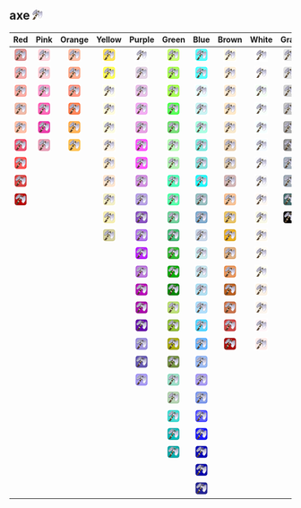 ## axe ![axe](../../icons/units/axe.png)
| Red | Pink | Orange | Yellow | Purple | Green | Blue | Brown | White | Gray |
|:-:|:-:|:-:|:-:|:-:|:-:|:-:|:-:|:-:|:-:|
| ![IndianRed](../../icons/units/axe/IndianRed.png) | ![Pink](../../icons/units/axe/Pink.png) | ![LightSalmon](../../icons/units/axe/LightSalmon.png) | ![Gold](../../icons/units/axe/Gold.png) | ![Lavender](../../icons/units/axe/Lavender.png) | ![GreenYellow](../../icons/units/axe/GreenYellow.png) | ![Aqua](../../icons/units/axe/Aqua.png) | ![Cornsilk](../../icons/units/axe/Cornsilk.png) | ![White](../../icons/units/axe/White.png) | ![Gainsboro](../../icons/units/axe/Gainsboro.png) |
| ![LightCoral](../../icons/units/axe/LightCoral.png) | ![LightPink](../../icons/units/axe/LightPink.png) | ![Coral](../../icons/units/axe/Coral.png) | ![Yellow](../../icons/units/axe/Yellow.png) | ![Thistle](../../icons/units/axe/Thistle.png) | ![Chartreuse](../../icons/units/axe/Chartreuse.png) | ![Cyan](../../icons/units/axe/Cyan.png) | ![BlanchedAlmond](../../icons/units/axe/BlanchedAlmond.png) | ![Snow](../../icons/units/axe/Snow.png) | ![LightGray](../../icons/units/axe/LightGray.png) |
| ![Salmon](../../icons/units/axe/Salmon.png) | ![HotPink](../../icons/units/axe/HotPink.png) | ![Tomato](../../icons/units/axe/Tomato.png) | ![LightYellow](../../icons/units/axe/LightYellow.png) | ![Plum](../../icons/units/axe/Plum.png) | ![LawnGreen](../../icons/units/axe/LawnGreen.png) | ![LightCyan](../../icons/units/axe/LightCyan.png) | ![Bisque](../../icons/units/axe/Bisque.png) | ![HoneyDew](../../icons/units/axe/HoneyDew.png) | ![Silver](../../icons/units/axe/Silver.png) |
| ![DarkSalmon](../../icons/units/axe/DarkSalmon.png) | ![DeepPink](../../icons/units/axe/DeepPink.png) | ![OrangeRed](../../icons/units/axe/OrangeRed.png) | ![LemonChiffon](../../icons/units/axe/LemonChiffon.png) | ![Violet](../../icons/units/axe/Violet.png) | ![Lime](../../icons/units/axe/Lime.png) | ![PaleTurquoise](../../icons/units/axe/PaleTurquoise.png) | ![NavajoWhite](../../icons/units/axe/NavajoWhite.png) | ![MintCream](../../icons/units/axe/MintCream.png) | ![DarkGray](../../icons/units/axe/DarkGray.png) |
| ![LightSalmon](../../icons/units/axe/LightSalmon.png) | ![MediumVioletRed](../../icons/units/axe/MediumVioletRed.png) | ![DarkOrange](../../icons/units/axe/DarkOrange.png) | ![LightGoldenrodYellow](../../icons/units/axe/LightGoldenrodYellow.png) | ![Orchid](../../icons/units/axe/Orchid.png) | ![LimeGreen](../../icons/units/axe/LimeGreen.png) | ![Aquamarine](../../icons/units/axe/Aquamarine.png) | ![Wheat](../../icons/units/axe/Wheat.png) | ![Azure](../../icons/units/axe/Azure.png) | ![Gray](../../icons/units/axe/Gray.png) |
| ![Crimson](../../icons/units/axe/Crimson.png) | ![PaleVioletRed](../../icons/units/axe/PaleVioletRed.png) | ![Orange](../../icons/units/axe/Orange.png) | ![PapayaWhip](../../icons/units/axe/PapayaWhip.png) | ![Fuchsia](../../icons/units/axe/Fuchsia.png) | ![PaleGreen](../../icons/units/axe/PaleGreen.png) | ![Turquoise](../../icons/units/axe/Turquoise.png) | ![BurlyWood](../../icons/units/axe/BurlyWood.png) | ![AliceBlue](../../icons/units/axe/AliceBlue.png) | ![DimGray](../../icons/units/axe/DimGray.png) |
| ![Red](../../icons/units/axe/Red.png) | | | ![Moccasin](../../icons/units/axe/Moccasin.png) | ![Magenta](../../icons/units/axe/Magenta.png) | ![LightGreen](../../icons/units/axe/LightGreen.png) | ![MediumTurquoise](../../icons/units/axe/MediumTurquoise.png) | ![Tan](../../icons/units/axe/Tan.png) | ![GhostWhite](../../icons/units/axe/GhostWhite.png) | ![LightSlateGray](../../icons/units/axe/LightSlateGray.png) |
| ![FireBrick](../../icons/units/axe/FireBrick.png) | | | ![PeachPuff](../../icons/units/axe/PeachPuff.png) | ![MediumOrchid](../../icons/units/axe/MediumOrchid.png) | ![MediumSpringGreen](../../icons/units/axe/MediumSpringGreen.png) | ![DarkTurquoise](../../icons/units/axe/DarkTurquoise.png) | ![RosyBrown](../../icons/units/axe/RosyBrown.png) | ![WhiteSmoke](../../icons/units/axe/WhiteSmoke.png) | ![SlateGray](../../icons/units/axe/SlateGray.png) |
| ![DarkRed](../../icons/units/axe/DarkRed.png) | | | ![PaleGoldenrod](../../icons/units/axe/PaleGoldenrod.png) | ![MediumPurple](../../icons/units/axe/MediumPurple.png) | ![SpringGreen](../../icons/units/axe/SpringGreen.png) | ![CadetBlue](../../icons/units/axe/CadetBlue.png) | ![SandyBrown](../../icons/units/axe/SandyBrown.png) | ![SeaShell](../../icons/units/axe/SeaShell.png) | ![DarkSlateGray](../../icons/units/axe/DarkSlateGray.png) |
| | | | ![Khaki](../../icons/units/axe/Khaki.png) | ![RebeccaPurple](../../icons/units/axe/RebeccaPurple.png) | ![MediumSeaGreen](../../icons/units/axe/MediumSeaGreen.png) | ![SteelBlue](../../icons/units/axe/SteelBlue.png) | ![Goldenrod](../../icons/units/axe/Goldenrod.png) | ![Beige](../../icons/units/axe/Beige.png) | ![Black](../../icons/units/axe/Black.png) |
| | | | ![DarkKhaki](../../icons/units/axe/DarkKhaki.png) | ![BlueViolet](../../icons/units/axe/BlueViolet.png) | ![SeaGreen](../../icons/units/axe/SeaGreen.png) | ![LightSteelBlue](../../icons/units/axe/LightSteelBlue.png) | ![DarkGoldenrod](../../icons/units/axe/DarkGoldenrod.png) | ![OldLace](../../icons/units/axe/OldLace.png) | |
| | | | | ![DarkViolet](../../icons/units/axe/DarkViolet.png) | ![ForestGreen](../../icons/units/axe/ForestGreen.png) | ![PowderBlue](../../icons/units/axe/PowderBlue.png) | ![Peru](../../icons/units/axe/Peru.png) | ![FloralWhite](../../icons/units/axe/FloralWhite.png) | |
| | | | | ![DarkOrchid](../../icons/units/axe/DarkOrchid.png) | ![Green](../../icons/units/axe/Green.png) | ![LightBlue](../../icons/units/axe/LightBlue.png) | ![Chocolate](../../icons/units/axe/Chocolate.png) | ![Ivory](../../icons/units/axe/Ivory.png) | |
| | | | | ![DarkMagenta](../../icons/units/axe/DarkMagenta.png) | ![DarkGreen](../../icons/units/axe/DarkGreen.png) | ![SkyBlue](../../icons/units/axe/SkyBlue.png) | ![SaddleBrown](../../icons/units/axe/SaddleBrown.png) | ![AntiqueWhite](../../icons/units/axe/AntiqueWhite.png) | |
| | | | | ![Purple](../../icons/units/axe/Purple.png) | ![YellowGreen](../../icons/units/axe/YellowGreen.png) | ![LightSkyBlue](../../icons/units/axe/LightSkyBlue.png) | ![Sienna](../../icons/units/axe/Sienna.png) | ![Linen](../../icons/units/axe/Linen.png) | |
| | | | | ![Indigo](../../icons/units/axe/Indigo.png) | ![OliveDrab](../../icons/units/axe/OliveDrab.png) | ![DeepSkyBlue](../../icons/units/axe/DeepSkyBlue.png) | ![Brown](../../icons/units/axe/Brown.png) | ![LavenderBlush](../../icons/units/axe/LavenderBlush.png) | |
| | | | | ![SlateBlue](../../icons/units/axe/SlateBlue.png) | ![Olive](../../icons/units/axe/Olive.png) | ![DodgerBlue](../../icons/units/axe/DodgerBlue.png) | ![Maroon](../../icons/units/axe/Maroon.png) | ![MistyRose](../../icons/units/axe/MistyRose.png) | |
| | | | | ![DarkSlateBlue](../../icons/units/axe/DarkSlateBlue.png) | ![DarkOliveGreen](../../icons/units/axe/DarkOliveGreen.png) | ![CornflowerBlue](../../icons/units/axe/CornflowerBlue.png) | | | |
| | | | | ![MediumSlateBlue](../../icons/units/axe/MediumSlateBlue.png) | ![MediumAquamarine](../../icons/units/axe/MediumAquamarine.png) | ![MediumSlateBlue](../../icons/units/axe/MediumSlateBlue.png) | | | |
| | | | | | ![DarkSeaGreen](../../icons/units/axe/DarkSeaGreen.png) | ![RoyalBlue](../../icons/units/axe/RoyalBlue.png) | | | |
| | | | | | ![LightSeaGreen](../../icons/units/axe/LightSeaGreen.png) | ![Blue](../../icons/units/axe/Blue.png) | | | |
| | | | | | ![DarkCyan](../../icons/units/axe/DarkCyan.png) | ![MediumBlue](../../icons/units/axe/MediumBlue.png) | | | |
| | | | | | ![Teal](../../icons/units/axe/Teal.png) | ![DarkBlue](../../icons/units/axe/DarkBlue.png) | | | |
| | | | | | | ![Navy](../../icons/units/axe/Navy.png) | | | |
| | | | | | | ![MidnightBlue](../../icons/units/axe/MidnightBlue.png) | | | |